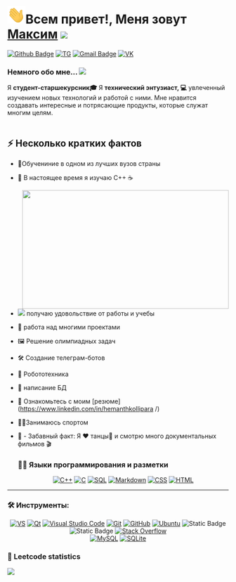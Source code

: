 <h1> <img src="https://raw.githubusercontent.com/ABSphreak/ABSphreak/master/gifs/Hi.gif" height="40px">Всем привет!, Меня зовут <a href="https://github.com/Defcon27">Максим</a> <img height="30px" src="https://emojis.slackmojis.com/emojis/images/1531849430/4246/blob-sunglasses.gif?1531849430"></h1>
</h1>

[![Github Badge](http://img.shields.io/badge/-Github-black?style=flat-square&logo=github&link=https://github.com/kromachmax/)](https://github.com/kromachmax/) 
[![TG](https://img.shields.io/badge/telegram-blue?style=white&logo=Telegram&logoColor=white)](https://t.me/maxonicc)
[![Gmail Badge](https://img.shields.io/badge/-Gmail-d14836?style=flat-square&logo=Gmail&logoColor=white&link=mailto:kromachmax2003@gmail.com)](mailto:kromachmax2003@gmail.com)
[![VK](https://img.shields.io/badge/%D0%92%D0%BA%D0%BE%D0%BD%D1%82%D0%B0%D0%BA%D1%82%D0%B5-blue?style=blue&logo=VK&logoColor=white
)](https://vk.com/nistov)

### Немного обо мне...  <img src="https://media.giphy.com/media/VgCDAzcKvsR6OM0uWg/giphy.gif" width="50"> 
Я **студент-старшекурсник🎓** Я **технический энтузиаст, 💻**  увлеченный изучением новых технологий и работой с ними. Мне нравится создавать интересные и потрясающие продукты, которые служат многим целям. <br/><br/>




## ⚡️ Несколько кратких фактов

- 🏫Обучениние в одном из лучших вузов страны

- 🌱 В настоящее время я изучаю С++ ☕

<img width="470" height="270" src="https://media.giphy.com/media/9B8wYztAoe1zO/source.gif" align=right>

- <img src="https://media.giphy.com/media/WUlplcMpOCEmTGBtBW/giphy.gif" width="25">  получаю удовольствие от работы и учебы


- 🔭 работа над многими проектами
- 🖼 Решение олимпиадных задач
- 🛠 Создание телеграм-ботов
- 🤖 Робототехника
- 📝 написание БД
- 📙 Ознакомьтесь с моим [резюме](https://www.linkedin.com/in/hemanthkollipara /)
- 🏋️‍♂️Занимаюсь спортом
- 🎉 - Забавный факт: Я ❤️  танцы👯  и смотрю много документальных фильмов 🎬

  ### 👨‍💻 Языки программирования и разметки
  <p align="center">
      <a href="https://github.com/search?q=user%3ADenverCoder1+language%3Acpp"><img alt="C++" src="https://custom-icon-badges.demolab.com/badge/C++-black.svg?logo=cpp"></a>
      <a href="https://github.com/search?q=user%3ADenverCoder1+language%3Ac"><img alt="C" src="https://custom-icon-badges.demolab.com/badge/C-black.svg?logo=c-in-hexagon&l"></a>
      <a href="https://github.com/search?q=user%3ADenverCoder1+language%3Asql"><img alt="SQL" src="https://custom-icon-badges.demolab.com/badge/SQL-black.svg?logo=database"></a>
      <a href="https://github.com/search?q=user%3ADenverCoder1+language%3Amarkdown"><img alt="Markdown" src="https://img.shields.io/badge/Markdown-000000?logo=markdown"></a>
      <a href="https://github.com/search?q=user%3ADenverCoder1+language%3Acss"><img alt="CSS" src="https://img.shields.io/badge/CSS-black.svg?logo=css3"></a>
      <a href="https://github.com/search?q=user%3ADenverCoder1+language%3Ahtml"><img alt="HTML" src="https://img.shields.io/badge/HTML-black.svg?logo=html5"></a>
  </p>

---

### 🛠 Инструменты:

  <p align="center">
      <a href="#"><img alt="VS" src="https://img.shields.io/badge/Visual_Studio-black?logo=VisualStudio&logoColor=purple"></a>
      <a href="#"><img alt="Qt" src="https://img.shields.io/badge/Qt_Creator-black?logo=Qt"></a>
      <a href="#"><img alt="Visual Studio Code" src="https://img.shields.io/badge/Visual%20Studio%20Code-black?logo=visual-studio-code&logoColor=blue"></a>
      <a href="#"><img alt="Git" src="https://img.shields.io/badge/Git-black?logo=git"></a>
      <a href="#"><img alt="GitHub" src="https://img.shields.io/badge/GitHub-black?logo=github"></a>
      <a href="#"><img alt="Ubuntu" src="https://img.shields.io/badge/Ubuntu-black?logo=ubuntu"></a>
      <img alt="Static Badge" src="https://img.shields.io/badge/boost-black?logo=boost">
      <img alt="Static Badge" src="https://img.shields.io/badge/tgbot--cpp-black?logo=Telegram">
      <a href="#"><img alt="Stack Overflow" src="https://img.shields.io/badge/-Stack%20Overflow-black?logo=stack-overflow"></a>
      </br>
      <a href="#"><img alt="MySQL" src="https://img.shields.io/badge/MySQL-black?logo=mysql&logoColor=white"></a>
      <a href="#"><img alt="SQLite" src ="https://img.shields.io/badge/SQLite-black?logo=sqlite"></a>
  </p>

### 🚀 Leetcode statistics
<p align="center">
<img width="450" align="left" src="https://leetcard.jacoblin.cool/maxonic">
</p>

